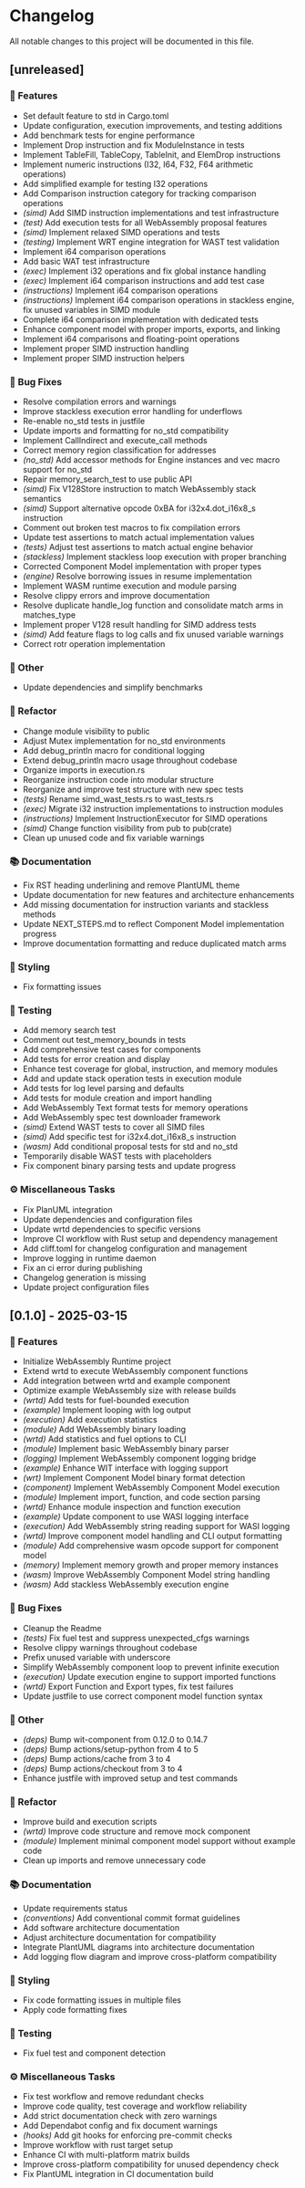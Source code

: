 # Changelog

All notable changes to this project will be documented in this file.

## [unreleased]

### 🚀 Features

- Set default feature to std in Cargo.toml
- Update configuration, execution improvements, and testing additions
- Add benchmark tests for engine performance
- Implement Drop instruction and fix ModuleInstance in tests
- Implement TableFill, TableCopy, TableInit, and ElemDrop instructions
- Implement numeric instructions (I32, I64, F32, F64 arithmetic operations)
- Add simplified example for testing I32 operations
- Add Comparison instruction category for tracking comparison operations
- *(simd)* Add SIMD instruction implementations and test infrastructure
- *(test)* Add execution tests for all WebAssembly proposal features
- *(simd)* Implement relaxed SIMD operations and tests
- *(testing)* Implement WRT engine integration for WAST test validation
- Implement i64 comparison operations
- Add basic WAT test infrastructure
- *(exec)* Implement i32 operations and fix global instance handling
- *(exec)* Implement i64 comparison instructions and add test case
- *(instructions)* Implement i64 comparison operations
- *(instructions)* Implement i64 comparison operations in stackless engine, fix unused variables in SIMD module
- Complete i64 comparison implementation with dedicated tests
- Enhance component model with proper imports, exports, and linking
- Implement i64 comparisons and floating-point operations
- Implement proper SIMD instruction handling
- Implement proper SIMD instruction helpers

### 🐛 Bug Fixes

- Resolve compilation errors and warnings
- Improve stackless execution error handling for underflows
- Re-enable no_std tests in justfile
- Update imports and formatting for no_std compatibility
- Implement CallIndirect and execute_call methods
- Correct memory region classification for addresses
- *(no_std)* Add accessor methods for Engine instances and vec macro support for no_std
- Repair memory_search_test to use public API
- *(simd)* Fix V128Store instruction to match WebAssembly stack semantics
- *(simd)* Support alternative opcode 0xBA for i32x4.dot_i16x8_s instruction
- Comment out broken test macros to fix compilation errors
- Update test assertions to match actual implementation values
- *(tests)* Adjust test assertions to match actual engine behavior
- *(stackless)* Implement stackless loop execution with proper branching
- Corrected Component Model implementation with proper types
- *(engine)* Resolve borrowing issues in resume implementation
- Implement WASM runtime execution and module parsing
- Resolve clippy errors and improve documentation
- Resolve duplicate handle_log function and consolidate match arms in matches_type
- Implement proper V128 result handling for SIMD address tests
- *(simd)* Add feature flags to log calls and fix unused variable warnings
- Correct rotr operation implementation

### 💼 Other

- Update dependencies and simplify benchmarks

### 🚜 Refactor

- Change module visibility to public
- Adjust Mutex implementation for no_std environments
- Add debug_println macro for conditional logging
- Extend debug_println macro usage throughout codebase
- Organize imports in execution.rs
- Reorganize instruction code into modular structure
- Reorganize and improve test structure with new spec tests
- *(tests)* Rename simd_wast_tests.rs to wast_tests.rs
- *(exec)* Migrate i32 instruction implementations to instruction modules
- *(instructions)* Implement InstructionExecutor for SIMD operations
- *(simd)* Change function visibility from pub to pub(crate)
- Clean up unused code and fix variable warnings

### 📚 Documentation

- Fix RST heading underlining and remove PlantUML theme
- Update documentation for new features and architecture enhancements
- Add missing documentation for instruction variants and stackless methods
- Update NEXT_STEPS.md to reflect Component Model implementation progress
- Improve documentation formatting and reduce duplicated match arms

### 🎨 Styling

- Fix formatting issues

### 🧪 Testing

- Add memory search test
- Comment out test_memory_bounds in tests
- Add comprehensive test cases for components
- Add tests for error creation and display
- Enhance test coverage for global, instruction, and memory modules
- Add and update stack operation tests in execution module
- Add tests for log level parsing and defaults
- Add tests for module creation and import handling
- Add WebAssembly Text format tests for memory operations
- Add WebAssembly spec test downloader framework
- *(simd)* Extend WAST tests to cover all SIMD files
- *(simd)* Add specific test for i32x4.dot_i16x8_s instruction
- *(wasm)* Add conditional proposal tests for std and no_std
- Temporarily disable WAST tests with placeholders
- Fix component binary parsing tests and update progress

### ⚙️ Miscellaneous Tasks

- Fix PlanUML integration
- Update dependencies and configuration files
- Update wrtd dependencies to specific versions
- Improve CI workflow with Rust setup and dependency management
- Add cliff.toml for changelog configuration and management
- Improve logging in runtime daemon
- Fix an ci error during publishing
- Changelog generation is missing
- Update project configuration files

## [0.1.0] - 2025-03-15

### 🚀 Features

- Initialize WebAssembly Runtime project
- Extend wrtd to execute WebAssembly component functions
- Add integration between wrtd and example component
- Optimize example WebAssembly size with release builds
- *(wrtd)* Add tests for fuel-bounded execution
- *(example)* Implement looping with log output
- *(execution)* Add execution statistics
- *(module)* Add WebAssembly binary loading
- *(wrtd)* Add statistics and fuel options to CLI
- *(module)* Implement basic WebAssembly binary parser
- *(logging)* Implement WebAssembly component logging bridge
- *(example)* Enhance WIT interface with logging support
- *(wrt)* Implement Component Model binary format detection
- *(component)* Implement WebAssembly Component Model execution
- *(module)* Implement import, function, and code section parsing
- *(wrtd)* Enhance module inspection and function execution
- *(example)* Update component to use WASI logging interface
- *(execution)* Add WebAssembly string reading support for WASI logging
- *(wrtd)* Improve component model handling and CLI output formatting
- *(module)* Add comprehensive wasm opcode support for component model
- *(memory)* Implement memory growth and proper memory instances
- *(wasm)* Improve WebAssembly Component Model string handling
- *(wasm)* Add stackless WebAssembly execution engine

### 🐛 Bug Fixes

- Cleanup the Readme
- *(tests)* Fix fuel test and suppress unexpected_cfgs warnings
- Resolve clippy warnings throughout codebase
- Prefix unused variable with underscore
- Simplify WebAssembly component loop to prevent infinite execution
- *(execution)* Update execution engine to support imported functions
- *(wrtd)* Export Function and Export types, fix test failures
- Update justfile to use correct component model function syntax

### 💼 Other

- *(deps)* Bump wit-component from 0.12.0 to 0.14.7
- *(deps)* Bump actions/setup-python from 4 to 5
- *(deps)* Bump actions/cache from 3 to 4
- *(deps)* Bump actions/checkout from 3 to 4
- Enhance justfile with improved setup and test commands

### 🚜 Refactor

- Improve build and execution scripts
- *(wrtd)* Improve code structure and remove mock component
- *(module)* Implement minimal component model support without example code
- Clean up imports and remove unnecessary code

### 📚 Documentation

- Update requirements status
- *(conventions)* Add conventional commit format guidelines
- Add software architecture documentation
- Adjust architecture documentation for compatibility
- Integrate PlantUML diagrams into architecture documentation
- Add logging flow diagram and improve cross-platform compatibility

### 🎨 Styling

- Fix code formatting issues in multiple files
- Apply code formatting fixes

### 🧪 Testing

- Fix fuel test and component detection

### ⚙️ Miscellaneous Tasks

- Fix test workflow and remove redundant checks
- Improve code quality, test coverage and workflow reliability
- Add strict documentation check with zero warnings
- Add Dependabot config and fix document warnings
- *(hooks)* Add git hooks for enforcing pre-commit checks
- Improve workflow with rust target setup
- Enhance CI with multi-platform matrix builds
- Improve cross-platform compatibility for unused dependency check
- Fix PlantUML integration in CI documentation build

<!-- generated by git-cliff -->
